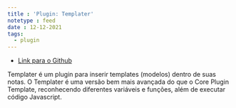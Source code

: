 ```yaml
---
title : 'Plugin: Templater'
notetype : feed
date : 12-12-2021
tags:
  - plugin
---
```


- [Link para o Github](https://github.com/SilentVoid13/Templater)

Templater é um plugin para inserir templates (modelos) dentro de suas notas. O Templater é uma versão bem mais avançada do que o Core Plugin Template, reconhecendo diferentes variáveis e funções, além de executar código Javascript.
